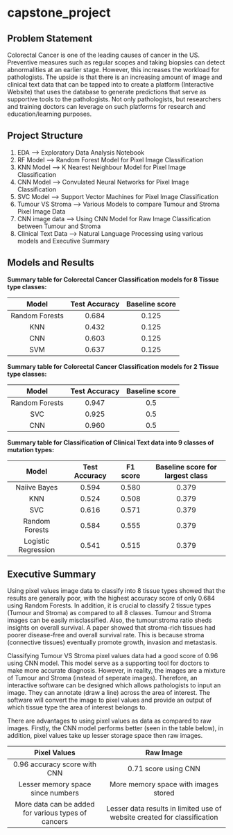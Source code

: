 # capstone_project

## Problem Statement

Colorectal Cancer is one of the leading causes of cancer in the US. Preventive measures such as regular scopes and taking biopsies can detect abnormalities at an earlier stage. However, this increases the workload for pathologists. The upside is that there is an increasing amount of image and clinical text data that can be tapped into to create a platform (Interactive Website) that uses the database to generate predictions that serve as supportive tools to the pathologists. Not only pathologists, but researchers and training doctors can leverage on such platforms for research and education/learning purposes. 


## Project Structure
1) EDA --> Exploratory Data Analysis Notebook
2) RF Model --> Random Forest Model for Pixel Image Classification
3) KNN Model --> K Nearest Neighbour Model for Pixel Image Classification
4) CNN Model --> Convulated Neural Networks for Pixel Image Classification
5) SVC Model --> Support Vector Machines for Pixel Image Classification
6) Tumour VS Stroma --> Various Models to compare Tumour and Stroma Pixel Image Data
7) CNN image data --> Using CNN Model for Raw Image Classification between Tumour and Stroma
8) Clinical Text Data --> Natural Language Processing using various models and Executive Summary

## Models and Results

**Summary table for Colorectal Cancer Classification models for 8 Tissue type classes:**

| Model| Test Accuracy|Baseline score|
|:---------:|:---:|:--------:|
|  Random Forests |    0.684 |  0.125  |
|KNN| 0.432| 0.125|
|CNN|  0.603 |0.125|
|SVM| 0.637|0.125|

**Summary table for Colorectal Cancer Classification models for 2 Tissue type classes:**

| Model| Test Accuracy|Baseline score|
|:---------:|:---:|:--------:|
|  Random Forests |    0.947 |  0.5  |
|SVC|  0.925 |0.5|
|CNN| 0.960| 0.5|

**Summary table for Classification of Clinical Text data into 9 classes of mutation types:**

| Model| Test Accuracy|F1 score|Baseline score for largest class|
|:---------:|:---:|:--------:|:--------:|
|  Naiive Bayes |    0.594 | 0.580   |  0.379  |
|KNN|  0.524| 0.508   |0.379 |
|SVC| 0.616|  0.571 | 0.379 |
|Random Forests|0.584| 0.555   |0.379 |
|Logistic Regression|0.541| 0.515    |0.379 |

## Executive Summary

Using pixel values image data to classify into 8 tissue types showed that the results are generally poor, with the highest accuracy score of only 0.684 using Random Forests. In addition, it is crucial to classify 2 tissue types (Tumour and Stroma) as compared to all 8 classes. Tumour and Stroma images can be easily misclassified. Also, the tumour:stroma ratio sheds insights on overall survival. A paper showed that stroma-rich tissues had poorer disease-free and overall survival rate. This is because stroma (connective tissues) eventually promote growth, invasion and metastasis. 

Classifying Tumour VS Stroma pixel values data had a good score of 0.96 using CNN model. This model serve as a supporting tool for doctors to make more accurate diagnosis. However, in reality, the images are a mixture of Tumour and Stroma (instead of seperate images). Therefore, an interactive software can be designed which allows pathologists to input an image. They can annotate (draw a line) across the area of interest. The software will convert the image to pixel values and provide an output of which tissue type the area of interest belongs to. 

There are advantages to using pixel values as data as compared to raw images. Firstly, the CNN model performs better (seen in the table below), in addition, pixel values take up lesser storage space then raw images. 
 
 | Pixel Values| Raw Image|
|:---------:|:---:|
|  0.96 accuracy score with CNN |    0.71 score using CNN |
|Lesser memory space since numbers|More memory space with images stored|
 |More data can be added for various types of cancers |Lesser data results in limited use of website created for classification|



